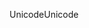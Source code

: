 <span data-ttu-id="9d5fb-101">Unicode</span><span class="sxs-lookup"><span data-stu-id="9d5fb-101">Unicode</span></span>